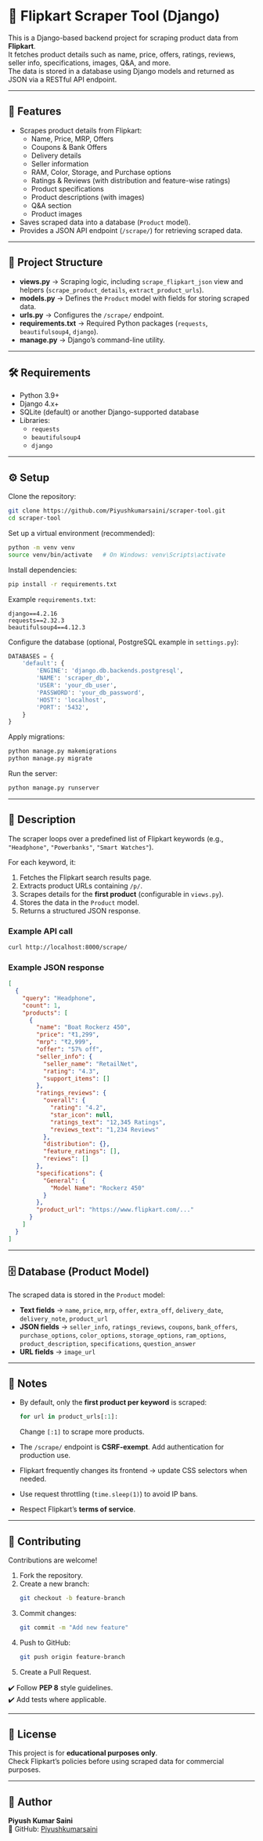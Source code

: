 # 🛒 Flipkart Scraper Tool (Django)

This is a Django-based backend project for scraping product data from **Flipkart**.  
It fetches product details such as name, price, offers, ratings, reviews, seller info, specifications, images, Q&A, and more.  
The data is stored in a database using Django models and returned as JSON via a RESTful API endpoint.

---

## 🚀 Features

- Scrapes product details from Flipkart:
  - Name, Price, MRP, Offers
  - Coupons & Bank Offers
  - Delivery details
  - Seller information
  - RAM, Color, Storage, and Purchase options
  - Ratings & Reviews (with distribution and feature-wise ratings)
  - Product specifications
  - Product descriptions (with images)
  - Q&A section
  - Product images
- Saves scraped data into a database (`Product` model).
- Provides a JSON API endpoint (`/scrape/`) for retrieving scraped data.

---

## 📂 Project Structure

- **views.py** → Scraping logic, including `scrape_flipkart_json` view and helpers (`scrape_product_details`, `extract_product_urls`).
- **models.py** → Defines the `Product` model with fields for storing scraped data.
- **urls.py** → Configures the `/scrape/` endpoint.
- **requirements.txt** → Required Python packages (`requests`, `beautifulsoup4`, `django`).
- **manage.py** → Django’s command-line utility.

---

## 🛠 Requirements

- Python 3.9+  
- Django 4.x+  
- SQLite (default) or another Django-supported database  
- Libraries:
  - `requests`
  - `beautifulsoup4`
  - `django`

---

## ⚙️ Setup

Clone the repository:

```bash
git clone https://github.com/Piyushkumarsaini/scraper-tool.git
cd scraper-tool
```

Set up a virtual environment (recommended):

```bash
python -m venv venv
source venv/bin/activate   # On Windows: venv\Scripts\activate
```

Install dependencies:

```bash
pip install -r requirements.txt
```

Example `requirements.txt`:

```
django==4.2.16
requests==2.32.3
beautifulsoup4==4.12.3
```

Configure the database (optional, PostgreSQL example in `settings.py`):

```python
DATABASES = {
    'default': {
        'ENGINE': 'django.db.backends.postgresql',
        'NAME': 'scraper_db',
        'USER': 'your_db_user',
        'PASSWORD': 'your_db_password',
        'HOST': 'localhost',
        'PORT': '5432',
    }
}
```

Apply migrations:

```bash
python manage.py makemigrations
python manage.py migrate
```

Run the server:

```bash
python manage.py runserver
```

---

## 📖 Description

The scraper loops over a predefined list of Flipkart keywords (e.g., `"Headphone"`, `"Powerbanks"`, `"Smart Watches"`).  

For each keyword, it:

1. Fetches the Flipkart search results page.  
2. Extracts product URLs containing `/p/`.  
3. Scrapes details for the **first product** (configurable in `views.py`).  
4. Stores the data in the `Product` model.  
5. Returns a structured JSON response.  

### Example API call

```bash
curl http://localhost:8000/scrape/
```

### Example JSON response

```json
[
  {
    "query": "Headphone",
    "count": 1,
    "products": [
      {
        "name": "Boat Rockerz 450",
        "price": "₹1,299",
        "mrp": "₹2,999",
        "offer": "57% off",
        "seller_info": {
          "seller_name": "RetailNet",
          "rating": "4.3",
          "support_items": []
        },
        "ratings_reviews": {
          "overall": {
            "rating": "4.2",
            "star_icon": null,
            "ratings_text": "12,345 Ratings",
            "reviews_text": "1,234 Reviews"
          },
          "distribution": {},
          "feature_ratings": [],
          "reviews": []
        },
        "specifications": {
          "General": {
            "Model Name": "Rockerz 450"
          }
        },
        "product_url": "https://www.flipkart.com/..."
      }
    ]
  }
]
```

---

## 🗄 Database (Product Model)

The scraped data is stored in the `Product` model:

- **Text fields** → `name`, `price`, `mrp`, `offer`, `extra_off`, `delivery_date`, `delivery_note`, `product_url`  
- **JSON fields** → `seller_info`, `ratings_reviews`, `coupons`, `bank_offers`, `purchase_options`, `color_options`, `storage_options`, `ram_options`, `product_description`, `specifications`, `question_answer`  
- **URL fields** → `image_url`  

---

## 🧩 Notes

- By default, only the **first product per keyword** is scraped:  

  ```python
  for url in product_urls[:1]:
  ```

  Change `[:1]` to scrape more products.  

- The `/scrape/` endpoint is **CSRF-exempt**. Add authentication for production use.  
- Flipkart frequently changes its frontend → update CSS selectors when needed.  
- Use request throttling (`time.sleep(1)`) to avoid IP bans.  
- Respect Flipkart’s **terms of service**.  

---

## 🤝 Contributing

Contributions are welcome!  

1. Fork the repository.  
2. Create a new branch:  
   ```bash
   git checkout -b feature-branch
   ```
3. Commit changes:  
   ```bash
   git commit -m "Add new feature"
   ```
4. Push to GitHub:  
   ```bash
   git push origin feature-branch
   ```
5. Create a Pull Request.  

✔️ Follow **PEP 8** style guidelines.  
✔️ Add tests where applicable.  

---

## 📜 License

This project is for **educational purposes only**.  
Check Flipkart’s policies before using scraped data for commercial purposes.  

---

## 👤 Author

**Piyush Kumar Saini**  
🔗 GitHub: [Piyushkumarsaini](https://github.com/Piyushkumarsaini)
